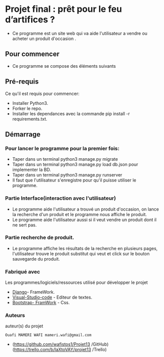 #
# Projet final : prêt pour le feu d’artifices ?
- Ce programme est un site web qui va aide l'utilisateur a vendre ou acheter un produit d'occasion .


## Pour commencer

- Ce programme se compose des éléments suivants

## Pré-requis

Ce qu'il est requis pour commencer:

- Installer Python3.
- Forker le repo.
- Installer les dependances avec la commande pip install -r requirements.txt.

## Démarrage

### Pour lancer le programme pour la premier fois:

- Taper dans un terminal python3 manage.py migrate
- Taper dans un terminal python3 manage.py load db.json pour implementer la BD.
- Taper dans un terminal python3 manage.py runserver
- Il faut que l'utilisateur s'enregistre pour qu'il puisse utiliser le programme.

### Partie Interface(interaction avec l'utilisateur)

- Le programme aide l'utilisateur a trouvé un produit d'occasion, on lance la recherche d'un produit et le programme nous affiche le produit.
- Le programme aide l'utilisateur aussi si il veut vendre un produit dont il ne sert pas.

### Partie recherche de produit.

- Le programme affiche les résultats de la recherche en plusieurs pages, l'utilisateur trouve le produit substitut qui veut et click sur le bouton sauvegarde du produit.


### Fabriqué avec

Les programmes/logiciels/ressources utilisé pour développer le projet

* [Django](https://www.djangoproject.com)- FrameWork.
* [Visual-Studio-code](https://code.visualstudio.com) - Editeur de textes.
* [Bootstrap- FramWork](https://getbootstrap.com/) - Css.

### Auteurs

auteur(s) du projet

    Ouafi MAMERI WAFI mameri.wafi@gmail.com

* (https://github.com/wafistos1/Projet13 /GitHub) (https://trello.com/b/laXtoVAY/projet13 /Trello)